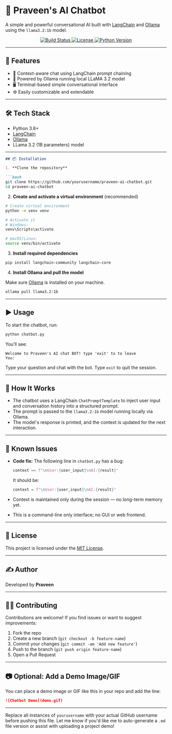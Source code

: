 <p align="center">
  <h1>🧠 Praveen's AI Chatbot</h1>
  <p>A simple and powerful conversational AI built with <a href="https://www.langchain.com/">LangChain</a> and <a href="https://ollama.com/">Ollama</a> using the <code>llama3.2:1b</code> model.</p>
</p>

<p align="center">
  <a href="https://github.com/yourusername/praveen-ai-chatbot/actions/workflows/ci.yml">
    <img src="https://img.shields.io/github/actions/workflow/status/yourusername/praveen-ai-chatbot/ci.yml" alt="Build Status"/>
  </a>
  <a href="https://github.com/yourusername/praveen-ai-chatbot/blob/main/LICENSE">
    <img src="https://img.shields.io/github/license/yourusername/praveen-ai-chatbot" alt="License"/>
  </a>
  <a href="https://www.python.org/downloads/">
    <img src="https://img.shields.io/badge/python-3.8%2B-blue" alt="Python Version"/>
  </a>
</p>

---

## 🚀 Features

- 💬 Context-aware chat using LangChain prompt chaining  
- 🤖 Powered by Ollama running local LLaMA 3.2 model  
- 🖥️ Terminal-based simple conversational interface  
- ⚙️ Easily customizable and extendable  

---

## 🛠️ Tech Stack

- Python 3.8+  
- [LangChain](https://www.langchain.com/)  
- [Ollama](https://ollama.com/)  
- LLama 3.2 (1B parameters) model  

---
````markdown
## 📦 Installation

1. **Clone the repository**

```bash
git clone https://github.com/yourusername/praveen-ai-chatbot.git
cd praveen-ai-chatbot
````

2. **Create and activate a virtual environment** (recommended)

```bash
# Create virtual environment
python -m venv venv

# Activate it
# Windows:
venv\Scripts\activate

# macOS/Linux:
source venv/bin/activate
```

3. **Install required dependencies**

```bash
pip install langchain-community langchain-core
```

4. **Install Ollama and pull the model**

Make sure [Ollama](https://ollama.com/) is installed on your machine.

```bash
ollama pull llama3.2:1b
```

---

## ▶️ Usage

To start the chatbot, run:

```bash
python chatbot.py
```

You’ll see:

```
Welcome to Praveen's AI chat BOT! type 'exit' to to leave
You:
```

Type your question and chat with the bot. Type `exit` to quit the session.

---

## 🧠 How It Works

* The chatbot uses a LangChain `ChatPromptTemplate` to inject user input and conversation history into a structured prompt.
* The prompt is passed to the `llama3.2:1b` model running locally via Ollama.
* The model's response is printed, and the context is updated for the next interaction.

---

## 🐞 Known Issues

* **Code fix:**
  The following line in `chatbot.py` has a bug:

  ```python
  context == f"\nUser:{user_input}\nAI:{result}"
  ```

  It should be:

  ```python
  context = f"\nUser:{user_input}\nAI:{result}"
  ```

* Context is maintained only during the session — no long-term memory yet.

* This is a command-line only interface; no GUI or web frontend.

---

## 📄 License

This project is licensed under the [MIT License](LICENSE).

---

## ✍️ Author

Developed by **Praveen**

---

## 🙋‍♂️ Contributing

Contributions are welcome! If you find issues or want to suggest improvements:

1. Fork the repo
2. Create a new branch (`git checkout -b feature-name`)
3. Commit your changes (`git commit -am 'Add new feature'`)
4. Push to the branch (`git push origin feature-name`)
5. Open a Pull Request

---

## 📷 Optional: Add a Demo Image/GIF

You can place a demo image or GIF like this in your repo and add the line:

```markdown
![Chatbot Demo](demo.gif)
```

---

Replace all instances of `yourusername` with your actual GitHub username before pushing this file. Let me know if you'd like me to auto-generate a `.md` file version or assist with uploading a project demo!

```
```



